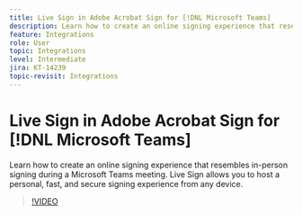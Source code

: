 ```yaml
---
title: Live Sign in Adobe Acrobat Sign for [!DNL Microsoft Teams]
description: Learn how to create an online signing experience that resembles in-person signing during a [!DNL Microsoft Teams] meeting
feature: Integrations
role: User
topic: Integrations
level: Intermediate
jira: KT-14239
topic-revisit: Integrations
---
```

# Live Sign in Adobe Acrobat Sign for [!DNL Microsoft Teams]

Learn how to create an online signing experience that resembles in-person signing during a Microsoft Teams meeting. Live Sign allows you to host a personal, fast, and secure signing experience from any device.

>[!VIDEO](https://video.tv.adobe.com/v/3425187?quality=12&learn=on&hidetitle=true)